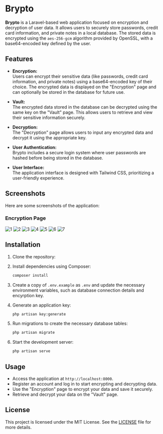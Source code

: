 
# Brypto

**Brypto** is a Laravel-based web application focused on encryption and decryption of user data. It allows users to securely store passwords, credit card information, and private notes in a local database. The stored data is encrypted using the `aes-256-gcm` algorithm provided by OpenSSL, with a base64-encoded key defined by the user.

## Features

- **Encryption:**  
  Users can encrypt their sensitive data (like passwords, credit card information, and private notes) using a base64-encoded key of their choice. The encrypted data is displayed on the "Encryption" page and can optionally be stored in the database for future use.

- **Vault:**  
  The encrypted data stored in the database can be decrypted using the same key on the "Vault" page. This allows users to retrieve and view their sensitive information securely.

- **Decryption:**  
  The "Decryption" page allows users to input any encrypted data and decrypt it using the appropriate key.

- **User Authentication:**  
  Brypto includes a secure login system where user passwords are hashed before being stored in the database.

- **User Interface:**  
  The application interface is designed with Tailwind CSS, prioritizing a user-friendly experience.

## Screenshots

Here are some screenshots of the application:

### Encryption Page
![1](https://github.com/user-attachments/assets/f4f72f10-5f4e-4860-ae59-bb06aca1092b)
![2](https://github.com/user-attachments/assets/ee15f7dd-326c-47f1-8699-2964cff4f21c)
![3](https://github.com/user-attachments/assets/5c301688-2ce1-4757-b947-d983e32bab84)
![4](https://github.com/user-attachments/assets/6a3d11e2-015d-43eb-b3ae-79a8da5a621d)
![5](https://github.com/user-attachments/assets/6ddc3a20-c3d8-479c-89a3-57390d2f1e83)
![6](https://github.com/user-attachments/assets/fc0be103-bff3-40f6-a4fc-fdfa57dfbd66)
![7](https://github.com/user-attachments/assets/7bcad77f-28c0-47b4-8d69-2d35423ab801)


## Installation

1. Clone the repository:

2. Install dependencies using Composer:
   ```bash
   composer install
   ```

3. Create a copy of `.env.example` as `.env` and update the necessary environment variables, such as database connection details and encyrption key.

4. Generate an application key:
   ```bash
   php artisan key:generate
   ```

5. Run migrations to create the necessary database tables:
   ```bash
   php artisan migrate
   ```

6. Start the development server:
   ```bash
   php artisan serve
   ```

## Usage

- Access the application at `http://localhost:8000`.
- Register an account and log in to start encrypting and decrypting data.
- Use the "Encryption" page to encrypt your data and save it securely.
- Retrieve and decrypt your data on the "Vault" page.

## License

This project is licensed under the MIT License. See the [LICENSE](LICENSE) file for more details.

